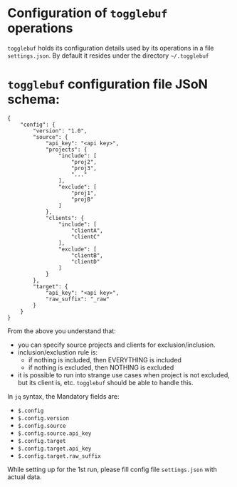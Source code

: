 # Configuration of `togglebuf` operations

`togglebuf` holds its configuration details used by its operations in a file `settings.json`. 
By default it resides under the directory `~/.togglebuf`

# `togglebuf` configuration file JSoN schema:

```
{
    "config": {
        "version": "1.0",
        "source": {
            "api_key": "<api key>",
            "projects": {
                "include": [
                    "proj2",
                    "proj3",
                    "..."
                ],
                "exclude": [
                    "proj1",
                    "projB"
                ]
            },
            "clients": {
                "include": [
                    "clientA",
                    "clientC"
                ],
                "exclude": [
                    "clientB",
                    "clientD"
                ]
            }
        },
        "target": {
            "api_key": "<api key>",
            "raw_suffix": "_raw"
        }
    }
}
```

From the above you understand that:
* you can specify source projects and clients for exclusion/inclusion.
* inclusion/exclustion rule is:
    * if nothing is included, then EVERYTHING is included
    * if nothing is excluded, then NOTHING is excluded
* it is possible to run into strange use cases when project is not excluded, but its client is, etc. `togglebuf` should be able to handle this.    

In `jq` syntax, the Mandatory fields are:

* `$.config`
* `$.config.version`
* `$.config.source`
* `$.config.source.api_key`
* `$.config.target`
* `$.config.target.api_key`
* `$.config.target.raw_suffix`


While setting up for the 1st run, please fill config file `settings.json` with actual data.